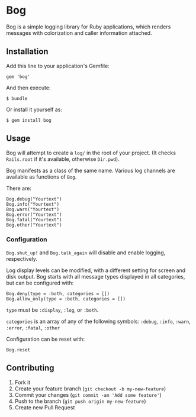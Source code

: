 # Bog

Bog is a simple logging library for Ruby applications, which renders messages with colorization and caller information attached.

## Installation

Add this line to your application's Gemfile:

    gem 'bog'

And then execute:

    $ bundle

Or install it yourself as:

    $ gem install bog

## Usage

Bog will attempt to create a `log/` in the root of your project. (It checks `Rails.root` if it's available, otherwise `Dir.pwd`).

Bog manifests as a class of the same name. Various log channels are available as functions of `Bog`.

There are:

	Bog.debug("Yourtext")
	Bog.info("Yourtext")
	Bog.warn("Yourtext")
	Bog.error("Yourtext")
	Bog.fatal("Yourtext")
	Bog.other("Yourtext")

### Configuration

`Bog.shut_up!` and `Bog.talk_again` will disable and enable logging, respectively.

Log display levels can be modified, with a different setting for screen and disk output. Bog starts with all message types displayed in all categories, but can be configured with:

	Bog.deny(type = :both, categories = [])
	Bog.allow_only(type = :both, categories = [])

`type` must be `:display`, `:log`, or `:both`.

`categories` is an array of any of the following symbols: `:debug`, `:info`, `:warn`, `:error`, `:fatal`, `:other`

Configuration can be reset with:
	
	Bog.reset

## Contributing

1. Fork it
2. Create your feature branch (`git checkout -b my-new-feature`)
3. Commit your changes (`git commit -am 'Add some feature'`)
4. Push to the branch (`git push origin my-new-feature`)
5. Create new Pull Request
